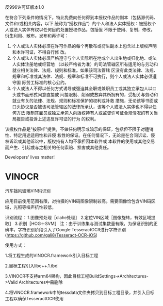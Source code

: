 反996许可证版本1.0

在符合下列条件的情况下，特此免费向任何得到本授权作品的副本（包括源代码、文件和/或相关内容，以下
统称为“授权作品”）的个人和法人实体授权：被授权个人或法人实体有权以任何目的处置授权作品，包括但
不限于使用、复制，修改，衍生利用、散布，发布和再许可：

1. 个人或法人实体必须在许可作品的每个再散布或衍生副本上包含以上版权声明和本许可证，不得自行修
改。
2. 个人或法人实体必须严格遵守与个人实际所在地或个人出生地或归化地、或法人实体注册地或经营地
（以较严格者为准）的司法管辖区所有适用的与劳动和就业相关法律、法规、规则和标准。如果该司法管辖
区没有此类法律、法规、规章和标准或其法律、法规、规章和标准不可执行，则个人或法人实体必须遵守国
际劳工标准的核心公约。
3. 个人或法人不得以任何方式诱导或强迫其全职或兼职员工或其独立承包人以口头或书面形式同意直接或
间接限制、削弱或放弃其所拥有的，受相关与劳动和就业有关的法律、法规、规则和标准保护的权利或补救
措施，无论该等书面或口头协议是否被该司法管辖区的法律所承认，该等个人或法人实体也不得以任何方法
限制其雇员或独立承包人向版权持有人或监督许可证合规情况的有关当局报告或投诉上述违反许可证的行为
的权利。

该授权作品是"按原样"提供，不做任何明示或暗示的保证，包括但不限于对适销性、特定用途适用性和非侵
权性的保证。在任何情况下，无论是在合同诉讼、侵权诉讼或其他诉讼中，版权持有人均不承担因本软件或
本软件的使用或其他交易而产生、引起或与之相关的任何索赔、损害或其他责任。

Developers' lives matter!

# VINOCR
汽车挡风玻璃VIN码识别

应用目前使用范围有限，对拍摄的VIN码图像限制较高。需要图像恰包含VIN码区域，光照等噪声抗性较低。

识别流程：
1.图像预处理［clahe处理］
2.定位VIN区域［图像旋转，有效区域提取］
3.识别［HOG＋SVM］
注：由于训练集与测试集数量有限，为保证识别的正确率，字符识别阶段引入了Google TesseractOCR进行字符识别(https://github.com/gali8/Tesseract-OCR-iOS)



使用方式：

1.将工程生成的VINOCR.framework引入目标工程

2.目标工程引入libc++.1.tbd

3.VINOCR不支持arm64架构，因此目标工程BuildSettings->Architectures->Valid Architectures中需删除

4.将VINOCR.framework中的tessdata文件夹拷贝到目标工程目录，并引入目标工程以确保TesseractOCR使用
